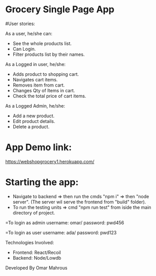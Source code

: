 # Grocery Single Page App

#User stories:

As a user, he/she can:
- See the whole products list.
- Can Login.
- Filter products list by their names.


As a Logged in user, he/she:
- Adds product to shopping cart.
- Navigates cart items.
- Removes item from cart.
- Changes Qty of Items in cart.
- Check the total price of cart items.

As a Logged Admin, he/she:
- Add a new product.
- Edit product details.
- Delete a product.


# App Demo link:
https://webshopgrocery1.herokuapp.com/
# Starting the app:
- Navigate to backend => then run the cmds "npm i" => then "node server". (The server wil serve the frontend from "build" folder).
- To run the testing units => cmd "npm run test" from iside the main directory of project.

=To login as admin
username: omar/
password: pwd456

 =To login as user
username: ada/
password: pwd123


Technologies Involved:
- Frontend: React/Recoil
- Backend: Node/Lowdb


Developed By
Omar Mahrous
 





